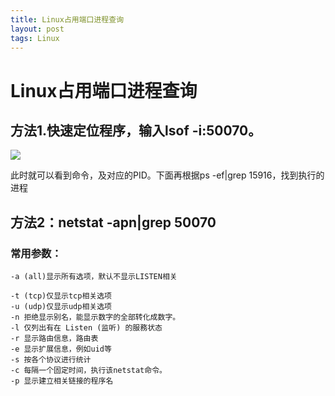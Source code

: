 ```yaml
---
title: Linux占用端口进程查询
layout: post
tags: Linux
---
```

# Linux占用端口进程查询
## 方法1.快速定位程序，输入lsof -i:50070。
![](https://i.imgur.com/DeZ1k69.png)
<!--more-->
此时就可以看到命令，及对应的PID。下面再根据ps -ef|grep 15916，找到执行的进程

## 方法2：netstat  -apn|grep 50070

### 常用参数：           

    -a (all)显示所有选项，默认不显示LISTEN相关
    
    -t (tcp)仅显示tcp相关选项
    -u (udp)仅显示udp相关选项
    -n 拒绝显示别名，能显示数字的全部转化成数字。
    -l 仅列出有在 Listen (监听) 的服務状态
    -r 显示路由信息，路由表
    -e 显示扩展信息，例如uid等
    -s 按各个协议进行统计
    -c 每隔一个固定时间，执行该netstat命令。
    -p 显示建立相关链接的程序名